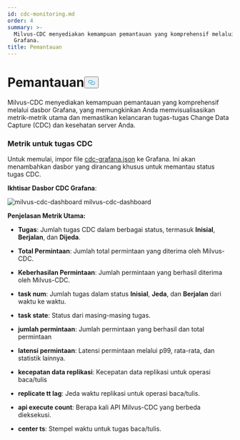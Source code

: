 ```yaml
---
id: cdc-monitoring.md
order: 4
summary: >-
  Milvus-CDC menyediakan kemampuan pemantauan yang komprehensif melalui dasbor
  Grafana.
title: Pemantauan
---
```

<h1 id="Monitoring" class="common-anchor-header">Pemantauan<button data-href="#Monitoring" class="anchor-icon" translate="no">
      <svg translate="no"
        aria-hidden="true"
        focusable="false"
        height="20"
        version="1.1"
        viewBox="0 0 16 16"
        width="16"
      >
        <path
          fill="#0092E4"
          fill-rule="evenodd"
          d="M4 9h1v1H4c-1.5 0-3-1.69-3-3.5S2.55 3 4 3h4c1.45 0 3 1.69 3 3.5 0 1.41-.91 2.72-2 3.25V8.59c.58-.45 1-1.27 1-2.09C10 5.22 8.98 4 8 4H4c-.98 0-2 1.22-2 2.5S3 9 4 9zm9-3h-1v1h1c1 0 2 1.22 2 2.5S13.98 12 13 12H9c-.98 0-2-1.22-2-2.5 0-.83.42-1.64 1-2.09V6.25c-1.09.53-2 1.84-2 3.25C6 11.31 7.55 13 9 13h4c1.45 0 3-1.69 3-3.5S14.5 6 13 6z"
        ></path>
      </svg>
    </button></h1><p>Milvus-CDC menyediakan kemampuan pemantauan yang komprehensif melalui dasbor Grafana, yang memungkinkan Anda memvisualisasikan metrik-metrik utama dan memastikan kelancaran tugas-tugas Change Data Capture (CDC) dan kesehatan server Anda.</p>
<h3 id="Metrics-for-CDC-tasks" class="common-anchor-header">Metrik untuk tugas CDC</h3><p>Untuk memulai, impor file <a href="https://github.com/zilliztech/milvus-cdc/blob/main/server/configs/cdc-grafana.json">cdc-grafana.json</a> ke Grafana. Ini akan menambahkan dasbor yang dirancang khusus untuk memantau status tugas CDC.</p>
<p><strong>Ikhtisar Dasbor CDC Grafana</strong>:</p>
<p>
  
   <span class="img-wrapper"> <img translate="no" src="/docs/v2.4.x/assets/milvus-cdc-dashboard.png" alt="milvus-cdc-dashboard" class="doc-image" id="milvus-cdc-dashboard" />
   </span> <span class="img-wrapper"> <span>milvus-cdc-dashboard</span> </span></p>
<p><strong>Penjelasan Metrik Utama:</strong></p>
<ul>
<li><p><strong>Tugas</strong>: Jumlah tugas CDC dalam berbagai status, termasuk <strong>Inisial</strong>, <strong>Berjalan</strong>, dan <strong>Dijeda</strong>.</p></li>
<li><p><strong>Total Permintaan</strong>: Jumlah total permintaan yang diterima oleh Milvus-CDC.</p></li>
<li><p><strong>Keberhasilan Permintaan</strong>: Jumlah permintaan yang berhasil diterima oleh Milvus-CDC.</p></li>
<li><p><strong>task num</strong>: Jumlah tugas dalam status <strong>Inisial</strong>, <strong>Jeda</strong>, dan <strong>Berjalan</strong> dari waktu ke waktu.</p></li>
<li><p><strong>task state</strong>: Status dari masing-masing tugas.</p></li>
<li><p><strong>jumlah permintaan</strong>: Jumlah permintaan yang berhasil dan total permintaan</p></li>
<li><p><strong>latensi permintaan</strong>: Latensi permintaan melalui p99, rata-rata, dan statistik lainnya.</p></li>
<li><p><strong>kecepatan data replikasi</strong>: Kecepatan data replikasi untuk operasi baca/tulis</p></li>
<li><p><strong>replicate tt lag</strong>: Jeda waktu replikasi untuk operasi baca/tulis.</p></li>
<li><p><strong>api execute count</strong>: Berapa kali API Milvus-CDC yang berbeda dieksekusi.</p></li>
<li><p><strong>center ts</strong>: Stempel waktu untuk tugas baca/tulis.</p></li>
</ul>
